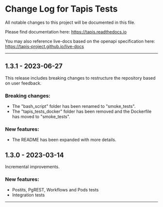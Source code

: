# Change Log for Tapis Tests

All notable changes to this project will be documented in this file.

Please find documentation here:
https://tapis.readthedocs.io

You may also reference live-docs based on the openapi specification here:
https://tapis-project.github.io/live-docs

---------------------------------------------------------------------------
## 1.3.1 - 2023-06-27
This release includes breaking changes to restructure the repository based on user feedback. 

### Breaking changes:
- The "bash_script" folder has been renamed to "smoke_tests".
- The "tapis_tests_docker" folder has been removed and the Dockerfile has moved to "smoke_tests".

### New features:
- The README has been expanded with more details. 

## 1.3.0 - 2023-03-14

Incremental improvements.

### New features:
- Postits, PgREST, Workflows and Pods tests
- Integration tests

---------------------------------------------------------------------------

